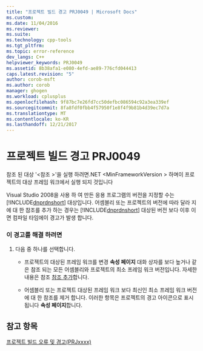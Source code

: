 ```yaml
---
title: "프로젝트 빌드 경고 PRJ0049 | Microsoft Docs"
ms.custom: 
ms.date: 11/04/2016
ms.reviewer: 
ms.suite: 
ms.technology: cpp-tools
ms.tgt_pltfrm: 
ms.topic: error-reference
dev_langs: C++
helpviewer_keywords: PRJ0049
ms.assetid: 8b38afa1-e080-4efd-ae89-776cfd044413
caps.latest.revision: "5"
author: corob-msft
ms.author: corob
manager: ghogen
ms.workload: cplusplus
ms.openlocfilehash: 9f87bc7e26fd7cc50defbc086594c92a3ea339ef
ms.sourcegitcommit: 8fa8fdf0fbb4f57950f1e8f4f9b81b4d39ec7d7a
ms.translationtype: MT
ms.contentlocale: ko-KR
ms.lasthandoff: 12/21/2017
---
```

# <a name="project-build-warning-prj0049"></a>프로젝트 빌드 경고 PRJ0049
참조 된 대상 '\<참조 >'을 실행 하려면.NET \<MinFrameworkVersion > 하며이 프로젝트의 대상 프레임 워크에서 실행 되지 것입니다  
  
 Visual Studio 2008을 사용 하 여 만든 응용 프로그램의 버전을 지정할 수는 [!INCLUDE[dnprdnshort](../../error-messages/tool-errors/includes/dnprdnshort_md.md)] 대상입니다. 어셈블리 또는 프로젝트의 버전에 따라 달라 지에 대 한 참조를 추가 하는 경우는 [!INCLUDE[dnprdnshort](../../error-messages/tool-errors/includes/dnprdnshort_md.md)] 대상된 버전 보다 이후 이면 컴파일 타임에이 경고가 발생 합니다.  
  
### <a name="to-correct-this-warning"></a>이 경고를 해결 하려면  
  
1.  다음 중 하나를 선택합니다.  
  
    -   프로젝트의 대상된 프레임 워크를 변경 **속성 페이지** 대화 상자를 보다 높거나 같은 참조 되는 모든 어셈블리와 프로젝트의 최소 프레임 워크 버전입니다. 자세한 내용은 참조 [참조 추가](../../ide/adding-references-in-visual-cpp-projects.md)합니다.  
  
    -   어셈블리 또는 프로젝트 대상된 프레임 워크 보다 최신인 최소 프레임 워크 버전에 대 한 참조를 제거 합니다. 이러한 항목은 프로젝트의 경고 아이콘으로 표시 됩니다 **속성 페이지**합니다.  
  
## <a name="see-also"></a>참고 항목  
 [프로젝트 빌드 오류 및 경고(PRJxxxx)](../../error-messages/tool-errors/project-build-errors-and-warnings-prjxxxx.md)